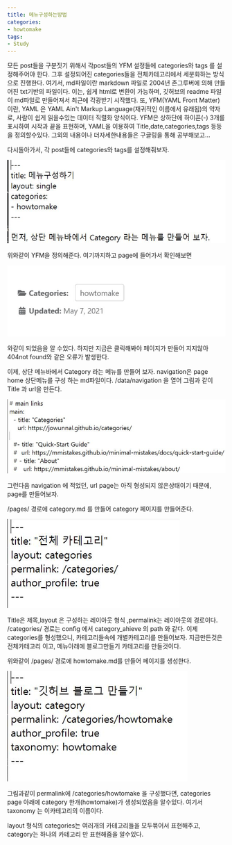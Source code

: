 ```yaml
---
title: 메뉴구성하는방법
categories:
- howtomake
tags:
- Study
---
```


모든 post들을 구분짓기 위해서 각post들의 YFM 설정들에 categories와 tags 를 설정해주어야 한다.
그후 설정되어진 categories들을 전체카테고리에서 세분화하는 방식으로 진행한다.
여기서, md파일이란 markdown 파일로 2004년 존그루버에 의해 만들어진 txt기반의 파일이다.
이는, 쉽게 html로 변환이 가능하며, 깃허브의 readme 파일이 md파일로 만들어져서 최근에 각광받기 시작했다.
또, YFM(YAML Front Matter) 이란,  YAML 은 YAML Ain't Markup Language(재귀적인 이름에서 유래됨)의 약자로, 사람이 쉽게 읽을수있는 데이터 직렬화 양식이다.
YFM은 상하단에 하이픈(-) 3개를 표시하여 시작과 끝을 표현하며, YAML을 이용하여
Title,date,categories,tags 등등을 정의할수있다.
그외의 내용이나 더자세한내용들은 구글링을 통해 공부해보고...

다시돌아가서, 각 post들에 categories와 tags를 설정해줘보자.

![Seperated_pic](/assets/category_seperate.JPG)

위와같이 YFM을 정의해준다.
여기까지하고 page에 들어가서 확인해보면

![Categories_pic](/assets/category_categories_n_tags.JPG)

와같이 되었음을 알 수있다. 하지만 지금은 클릭해봐야 페이지가 만들어 지지않아
404not found와 같은 오류가 발생한다. 

이제, 상단 메뉴바에서 Category 라는 메뉴를 만들어 보자.
navigation은 page home 상단메뉴를 구성 하는 md파일이다.
/data/navigation 을 열어 그림과 같이 Title 과 url을 만든다.

![Navigation_pic](/assets/category_navigation.JPG)

그런다음 navigation 에 적었던, url page는 아직 형성되지 않은상태이기 때문에, 
page를 만들어보자.


/pages/ 경로에 category.md 를 만들어 category 페이지를 만들어준다.

![Category_pic](/assets/category_page_category.JPG)

Title은 제목,layout 은 구성하는 레이아웃 형식 ,permalink는 레이아웃의 경로이다.
/categories/ 경로는 config 에서 category_ahieve 의 path 와 같다.
이제 categories를 형성했으니, 카테고리들속에 개별카테고리를 만들어보자.
지금만든것은 전체카테고리 이고, 메뉴아래에 블로그만들기 카테고리를 만들것이다.

위와같이 /pages/ 경로에 howtomake.md를 만들어 페이지를 생성한다.

![HowToMake_pic](/assets/category_howtomake.JPG)

그림과같이 permalink에 /categories/howtomake 을 구성했다면, categories page 아래에 category 한개(howtomake)가 생성되었음을 알수있다.
여기서 taxonomy 는 이카테고리의 이름이다.

layout 형식의 categories는 여러개의 카테고리들을 모두묶어서 표현해주고, 
category는 하나의 카테고리 만 표현해줌을 알수있다.